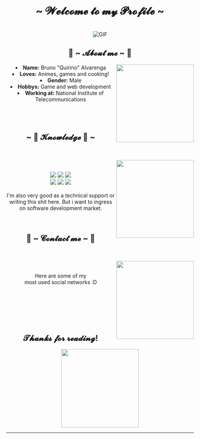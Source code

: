 <body>
  <center>
<h1 align="center">~ 𝓦𝓮𝓵𝓬𝓸𝓶𝓮 𝓽𝓸 𝓶𝔂 𝓟𝓻𝓸𝓯𝓲𝓵𝓮 ~</h1>
<br>
<div align="center">
<img alt="GIF" align="center" src="https://media4.giphy.com/media/R91S9qNaQI1Uw4LAt4/giphy.gif?cid=790b761118c94719ecd0733692ca4792c6e22066fcaab3d3&rid=giphy.gif">
</div>
    
<div>
<h2 align="center"> 👾 ~ 𝓐𝓫𝓸𝓾𝓽 𝓶𝓮 ~ 👾 </h2>
  <div align="center">
<img src="https://media4.giphy.com/media/hSRGblz6bOnav0v8zv/giphy.gif?cid=790b76116b59b1a6a8df16c4c362e08c473efa337cc92cfc&rid=giphy.gif&ct=g" align="right""width="390.5px" height="208.5px">
  </div>
<li>
 <b>Name:</b> Bruno "Quirino" Alvarenga</li>

<li>
<b>Loves:</b> Animes, games and cooking!
</li>
<li>
<b>Gender:</b> Male
</li>

<li>
<b>Hobbys:</b> Game and web development
</li>
<li>
<b>Working at:</b> National Institute of Telecommunications
</li>
<br><br><br>
</div>
<div>
<h2 align="center">            ~ 📇 𝓚𝓷𝓸𝔀𝓵𝓮𝓭𝓰𝓮 📇 ~</h2>
 <br>
<p>
  <div align="center">
<img src="https://media4.giphy.com/media/Yv8R5eJW7geOI4gCay/giphy.gif?cid=790b7611c6b6d6db63e164a30cede1913e4bc6a362657387&rid=giphy.gif&ct=g" "width="390.5px" height="208.5px" align="right">
  </div>
</div>
<div>
  <br>
<p align="center"><img src="https://img.shields.io/badge/adobe%20photoshop%20-%2331A8FF.svg?&style=for-the-badge&logo=adobe%20photoshop&logoColor=white"/> <img src="https://img.shields.io/badge/html5%20-%23E34F26.svg?&style=for-the-badge&logo=html5&logoColor=white"/> <img src="https://img.shields.io/badge/css3%20-%231572B6.svg?&style=for-the-badge&logo=css3&logoColor=white"/><br>
 <img src="https://img.shields.io/badge/node.js%20-%2343853D.svg?&style=for-the-badge&logo=node.js&logoColor=white"/> <img src="https://img.shields.io/badge/javascript%20-%23323330.svg?&style=for-the-badge&logo=javascript&logoColor=%23F7DF1E"/> <img src="https://img.shields.io/badge/git%20-%23F05033.svg?&style=for-the-badge&logo=git&logoColor=white"/> <br><br>
I'm also very good as a technical support or writing this shit here. But i want to ingress on software development market.
</p>
<br>
  <div>
<h2 align="center">           📝 ~ 𝓒𝓸𝓷𝓽𝓪𝓬𝓽 𝓶𝓮 ~ 📝</h2>
 <br>
<p>
  <div align="center">
<img src="https://media3.giphy.com/media/1o9Z26h19Ck1cdr1TL/giphy.gif?cid=790b761132ae0e478760bd4c9d5f455af8151cacfe377af4&rid=giphy.gif&ct=g" height="208.5px" align="right">
  </div>
</div>
<div>
  <br>
<p align="center"><p align="center">Here are some of my <br>
most used social networks :D </p>

</p>
<br>


<br>

</div>
<br>
<br>


<br>
<div>
<h2 align="center"> 𝓣𝓱𝓪𝓷𝓴𝓼 𝓯𝓸𝓻 𝓻𝓮𝓪𝓭𝓲𝓷𝓰! </h2>
<div align="center">
<img src="https://media4.giphy.com/media/C9GeN0Ft5WLOsW8Kmh/giphy.gif?cid=790b76115d5c5f8237e6bac143161302cfa6fe5e16c927f0&rid=giphy.gif&ct=g""width="390.5px" height="208.5px">
</div>
<hr>
</div>
</div>
    </center>
</body>
